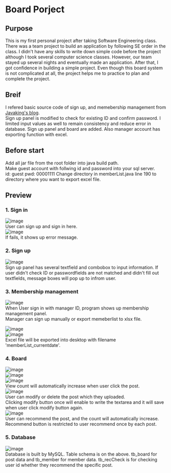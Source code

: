 # Board Porject
## Purpose  
This is my first personal project after taking Software Engineering class. There was a team project to build an application by following SE order in the class. I didn't have any skills to write down simple code before the project although I took several computer science classes. However, our team stayed up several nights and eventually made an application. After that, I got confidence in building a simple project. Even though this board system is not complicated at all, the project helps me to practice to plan and complete the project. 

## Breif  
I refered basic source code of sign up, and memebership management from [Javaking's blog](https://blog.naver.com/javaking75/140190272629).  
Sign up panel is modified to check for existing ID and confirm password. I limited input values as well to remain consistency and reduce error in database.
Sign up panel and board are added. Also manager account has exporting function with excel.

## Before start
Add all jar file from the root folder into java build path.  
Make guest account with follwing id and password into your sql server.  
id: guest
pwd: 00001111
Change directory in memberList.java line 190 to directory where you want to export excel file.

## Preview
### 1. **Sign in**   
![image](https://user-images.githubusercontent.com/36698150/50143180-4cc61500-02ef-11e9-873a-3068ac8ade9c.png)  
User can sign up and sign in here.  
![image](https://user-images.githubusercontent.com/36698150/50143259-872fb200-02ef-11e9-873f-13d1878d29c6.png)  
 If fails, it shows up error message.  
 
### 2. **Sign up**  
![image](https://user-images.githubusercontent.com/36698150/50143557-4dab7680-02f0-11e9-8ebb-8ee3754b9d84.png)  
Sign up panel has several textfield and combobox to input information. If user didn't check ID or passwordfields are not matched and didn't fill out textfields, message boxes will pop up to infrom user.

### 3. **Membership management**  
![image](https://user-images.githubusercontent.com/36698150/50143329-ad555200-02ef-11e9-8dbb-ebad9490d5c8.png)  
When User sign in with manager ID, program shows up membership management panel.  
Manager can sign up manually or export memeberlist to xlsx file.  

![image](https://user-images.githubusercontent.com/36698150/50143836-fce84d80-02f0-11e9-90ae-60f6668647b2.png)  
![image](https://user-images.githubusercontent.com/36698150/50143904-20ab9380-02f1-11e9-888c-dc2dc2b2b705.png)  
Excel file will be exported into desktop with filename 'memberList_currentdate'.  

### 4. **Board**  
![image](https://user-images.githubusercontent.com/36698150/50144073-99aaeb00-02f1-11e9-8e2e-038d4adce699.png)  
![image](https://user-images.githubusercontent.com/36698150/50144028-7da74980-02f1-11e9-8f1f-5a4525502efc.png)  
![image](https://user-images.githubusercontent.com/36698150/50144143-c65f0280-02f1-11e9-80d6-c4a78afe7dd5.png)  
View count will automatically increase when user click the post.  
![image](https://user-images.githubusercontent.com/36698150/50144394-7a608d80-02f2-11e9-8738-d14192bb4508.png)  
User can modify or delete the post which they uploaded.  
Clicking modify button once will enable to write the textarea and it will save when user click modify button again.  
![image](https://user-images.githubusercontent.com/36698150/50144896-9f093500-02f3-11e9-97df-e7a72f2d05b9.png)  
User can recommend the post, and the count will automatically increase. Recommend button is restricted to user recommend once by each post.  

### 5. **Database**  
![image](https://user-images.githubusercontent.com/36698150/50145097-176ff600-02f4-11e9-8b7d-30d93fc458f8.png)  
Database is built by MySQL. Table schema is on the above. tb_board for post data and tb_member for member data. tb_recCheck is for checking user id whether they recommend the specific post.

